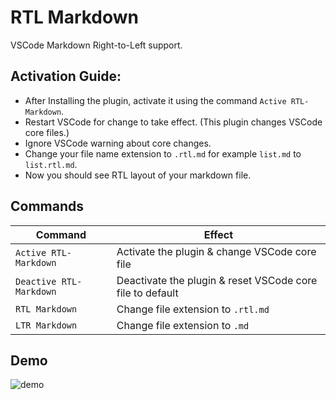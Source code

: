 # RTL Markdown

VSCode Markdown Right-to-Left support.

## Activation Guide:

-   After Installing the plugin, activate it using the command `Active RTL-Markdown`.
-   Restart VSCode for change to take effect. (This plugin changes VSCode core files.)
-   Ignore VSCode warning about core changes.
-   Change your file name extension to `.rtl.md` for example `list.md` to `list.rtl.md`.
-   Now you should see RTL layout of your markdown file.

## Commands

|Command|Effect
|-|-|
`Active RTL-Markdown` | Activate the plugin & change VSCode core file
`Deactive RTL-Markdown` | Deactivate the plugin & reset VSCode core file to default
`RTL Markdown` | Change file extension to `.rtl.md`
`LTR Markdown` | Change file extension to `.md`

## Demo
![demo](https://github.com/dalirnet/rtl-markdown/raw/master/demo.gif)
